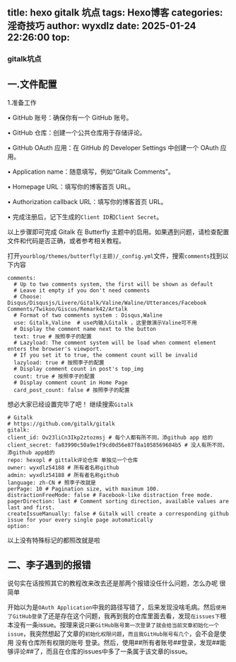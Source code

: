 title: hexo gitalk 坑点
tags: Hexo博客
categories: 淫奇技巧
author: wyxdlz
date: 2025-01-24 22:26:00
top:
---
### gitalk坑点

## 一.文件配置

1.准备工作

• GitHub 账号：确保你有一个 GitHub 账号。

• GitHub 仓库：创建一个公共仓库用于存储评论。

• GitHub OAuth 应用：在 GitHub 的 Developer Settings 中创建一个 OAuth 应用。

• Application name：随意填写，例如“Gitalk Comments”。

• Homepage URL：填写你的博客首页 URL。

• Authorization callback URL：填写你的博客首页 URL。

• 完成注册后，记下生成的`Client ID`和`Client Secret`。

以上步骤即可完成 Gitalk 在 Butterfly 主题中的启用。如果遇到问题，请检查配置文件和代码是否正确，或者参考相关教程。




打开`yourblog/themes/butterfly(主题)/_config.yml`文件，搜索`comments`找到以下内容
```
comments:
  # Up to two comments system, the first will be shown as default
  # Leave it empty if you don't need comments
  # Choose: Disqus/Disqusjs/Livere/Gitalk/Valine/Waline/Utterances/Facebook Comments/Twikoo/Giscus/Remark42/Artalk
  # Format of two comments system : Disqus,Waline
  use: Gitalk,Valine  # use内输入Gitalk ，这里做演示Valine可不用
  # Display the comment name next to the button
  text: true # 按照李子的配置
  # Lazyload: The comment system will be load when comment element enters the browser's viewport.
  # If you set it to true, the comment count will be invalid
  lazyload: true # 按照李子的配置
  # Display comment count in post's top_img
  count: true # 按照李子的配置
  # Display comment count in Home Page
  card_post_count: false # 按照李子的配置
  ```
  
  想必大家已经设置完毕了吧！
  继续搜索`Gitalk`
  ```
  # Gitalk
# https://github.com/gitalk/gitalk
gitalk:
  client_id: Ov23liCn3Ikp2ztozmsj # 每个人都有所不同，添github app 给的
  client_secret: fa83990c50a9e1f9cd0d56e87f8a1058569684b5 # 没人有所不同，添github app给的
  repo: hexopl # gittalk评论仓库 单独见一个仓库
  owner: wyxdlz54188 # 所有者名称github
  admin: wyxdlz54188 # 所有者名称github
  language: zh-CN # 照李子改就是
  perPage: 10 # Pagination size, with maximum 100.
  distractionFreeMode: false # Facebook-like distraction free mode.
  pagerDirection: last # Comment sorting direction, available values are last and first.
  createIssueManually: false # Gitalk will create a corresponding github issue for your every single page automatically
  option:
  ```
  
  以上没有特殊标记的都照改就是啦
  
## 二、李子遇到的报错

说句实在话按照其它的教程改来改去还是那两个报错没任什么问题，怎么办呢
很简单

开始以为是`OAuth Application`中我的路径写错了，后来发现没啥毛病。然后`使用了GitHub登录`了还是存在这个问题，我再到我的仓库里面去看，发现`在issues下`根本没有一条issue。按理来说`只要GitHub账号第一次登录了就会给当前文章初始化一个issue`，我突然想起了文章的`初始化权限问题`，`而且我GitHub账号有几个`，会不会是使用 没有仓库所有权限的账号 登录。然后，使用##所有者账号##登录，发现##能够评论##了，而且在仓库的issues中多了一条属于该文章的issue。